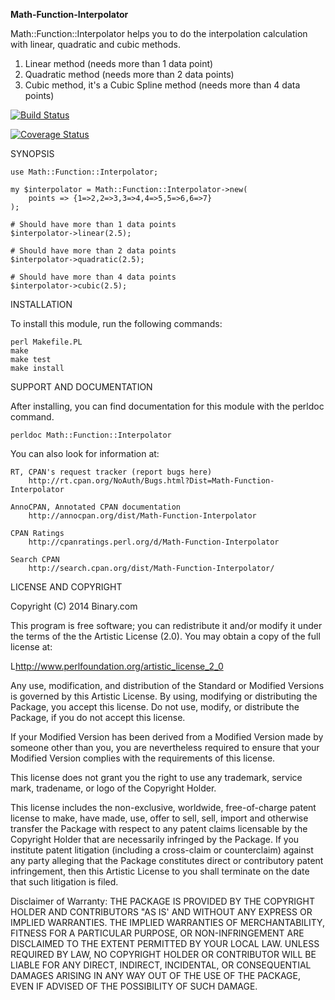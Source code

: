 **Math-Function-Interpolator**

Math::Function::Interpolator helps you to do the interpolation calculation with linear, quadratic and cubic methods.

1. Linear method (needs more than 1 data point)
1. Quadratic method (needs more than 2 data points)
1. Cubic method, it's a Cubic Spline method (needs more than 4 data points)


[![Build Status](https://travis-ci.org/binary-com/perl-Math-Function-Interpolator.svg?branch=master)](https://travis-ci.org/binary-com/perl-Math-Function-Interpolator)

[![Coverage Status](https://coveralls.io/repos/binary-com/perl-Math-Function-Interpolator/badge.png?branch=master)](https://coveralls.io/r/binary-com/perl-Math-Function-Interpolator?branch=master)

SYNOPSIS

    use Math::Function::Interpolator;

    my $interpolator = Math::Function::Interpolator->new(
        points => {1=>2,2=>3,3=>4,4=>5,5=>6,6=>7}
    );

    # Should have more than 1 data points
    $interpolator->linear(2.5);

    # Should have more than 2 data points
    $interpolator->quadratic(2.5);

    # Should have more than 4 data points
    $interpolator->cubic(2.5);


INSTALLATION

To install this module, run the following commands:

	perl Makefile.PL
	make
	make test
	make install

SUPPORT AND DOCUMENTATION

After installing, you can find documentation for this module with the
perldoc command.

    perldoc Math::Function::Interpolator

You can also look for information at:

    RT, CPAN's request tracker (report bugs here)
        http://rt.cpan.org/NoAuth/Bugs.html?Dist=Math-Function-Interpolator

    AnnoCPAN, Annotated CPAN documentation
        http://annocpan.org/dist/Math-Function-Interpolator

    CPAN Ratings
        http://cpanratings.perl.org/d/Math-Function-Interpolator

    Search CPAN
        http://search.cpan.org/dist/Math-Function-Interpolator/


LICENSE AND COPYRIGHT

Copyright (C) 2014 Binary.com

This program is free software; you can redistribute it and/or modify it
under the terms of the the Artistic License (2.0). You may obtain a
copy of the full license at:

L<http://www.perlfoundation.org/artistic_license_2_0>

Any use, modification, and distribution of the Standard or Modified
Versions is governed by this Artistic License. By using, modifying or
distributing the Package, you accept this license. Do not use, modify,
or distribute the Package, if you do not accept this license.

If your Modified Version has been derived from a Modified Version made
by someone other than you, you are nevertheless required to ensure that
your Modified Version complies with the requirements of this license.

This license does not grant you the right to use any trademark, service
mark, tradename, or logo of the Copyright Holder.

This license includes the non-exclusive, worldwide, free-of-charge
patent license to make, have made, use, offer to sell, sell, import and
otherwise transfer the Package with respect to any patent claims
licensable by the Copyright Holder that are necessarily infringed by the
Package. If you institute patent litigation (including a cross-claim or
counterclaim) against any party alleging that the Package constitutes
direct or contributory patent infringement, then this Artistic License
to you shall terminate on the date that such litigation is filed.

Disclaimer of Warranty: THE PACKAGE IS PROVIDED BY THE COPYRIGHT HOLDER
AND CONTRIBUTORS "AS IS' AND WITHOUT ANY EXPRESS OR IMPLIED WARRANTIES.
THE IMPLIED WARRANTIES OF MERCHANTABILITY, FITNESS FOR A PARTICULAR
PURPOSE, OR NON-INFRINGEMENT ARE DISCLAIMED TO THE EXTENT PERMITTED BY
YOUR LOCAL LAW. UNLESS REQUIRED BY LAW, NO COPYRIGHT HOLDER OR
CONTRIBUTOR WILL BE LIABLE FOR ANY DIRECT, INDIRECT, INCIDENTAL, OR
CONSEQUENTIAL DAMAGES ARISING IN ANY WAY OUT OF THE USE OF THE PACKAGE,
EVEN IF ADVISED OF THE POSSIBILITY OF SUCH DAMAGE.

